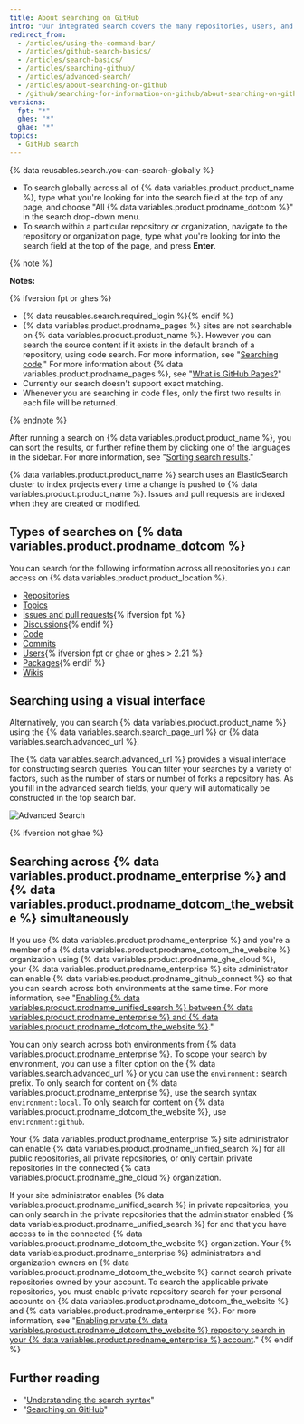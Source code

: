 ```yaml
---
title: About searching on GitHub
intro: "Our integrated search covers the many repositories, users, and lines of code on {% data variables.product.product_name %}."
redirect_from:
  - /articles/using-the-command-bar/
  - /articles/github-search-basics/
  - /articles/search-basics/
  - /articles/searching-github/
  - /articles/advanced-search/
  - /articles/about-searching-on-github
  - /github/searching-for-information-on-github/about-searching-on-github
versions:
  fpt: "*"
  ghes: "*"
  ghae: "*"
topics:
  - GitHub search
---
```


{% data reusables.search.you-can-search-globally %}

- To search globally across all of {% data variables.product.product_name %}, type what you're looking for into the search field at the top of any page, and choose "All {% data variables.product.prodname_dotcom %}" in the search drop-down menu.
- To search within a particular repository or organization, navigate to the repository or organization page, type what you're looking for into the search field at the top of the page, and press **Enter**.

{% note %}

**Notes:**

{% ifversion fpt or ghes %}

- {% data reusables.search.required_login %}{% endif %}
- {% data variables.product.prodname_pages %} sites are not searchable on {% data variables.product.product_name %}. However you can search the source content if it exists in the default branch of a repository, using code search. For more information, see "[Searching code](/articles/searching-code)." For more information about {% data variables.product.prodname_pages %}, see "[What is GitHub Pages?](/articles/what-is-github-pages/)"
- Currently our search doesn't support exact matching.
- Whenever you are searching in code files, only the first two results in each file will be returned.

{% endnote %}

After running a search on {% data variables.product.product_name %}, you can sort the results, or further refine them by clicking one of the languages in the sidebar. For more information, see "[Sorting search results](/articles/sorting-search-results)."

{% data variables.product.product_name %} search uses an ElasticSearch cluster to index projects every time a change is pushed to {% data variables.product.product_name %}. Issues and pull requests are indexed when they are created or modified.

## Types of searches on {% data variables.product.prodname_dotcom %}

You can search for the following information across all repositories you can access on {% data variables.product.product_location %}.

- [Repositories](/articles/searching-for-repositories)
- [Topics](/articles/searching-topics)
- [Issues and pull requests](/articles/searching-issues-and-pull-requests){% ifversion fpt %}
- [Discussions](/github/searching-for-information-on-github/searching-discussions){% endif %}
- [Code](/articles/searching-code)
- [Commits](/articles/searching-commits)
- [Users](/articles/searching-users){% ifversion fpt or ghae or ghes > 2.21 %}
- [Packages](/github/searching-for-information-on-github/searching-for-packages){% endif %}
- [Wikis](/articles/searching-wikis)

## Searching using a visual interface

Alternatively, you can search {% data variables.product.product_name %} using the {% data variables.search.search_page_url %} or {% data variables.search.advanced_url %}.

The {% data variables.search.advanced_url %} provides a visual interface for constructing search queries. You can filter your searches by a variety of factors, such as the number of stars or number of forks a repository has. As you fill in the advanced search fields, your query will automatically be constructed in the top search bar.

![Advanced Search](/assets/images/help/search/advanced_search_demo.gif)

{% ifversion not ghae %}

## Searching across {% data variables.product.prodname_enterprise %} and {% data variables.product.prodname_dotcom_the_website %} simultaneously

If you use {% data variables.product.prodname_enterprise %} and you're a member of a {% data variables.product.prodname_dotcom_the_website %} organization using {% data variables.product.prodname_ghe_cloud %}, your {% data variables.product.prodname_enterprise %} site administrator can enable {% data variables.product.prodname_github_connect %} so that you can search across both environments at the same time. For more information, see "[Enabling {% data variables.product.prodname_unified_search %} between {% data variables.product.prodname_enterprise %} and {% data variables.product.prodname_dotcom_the_website %}](/enterprise/admin/guides/developer-workflow/enabling-unified-search-between-github-enterprise-server-and-github-com)."

You can only search across both environments from {% data variables.product.prodname_enterprise %}. To scope your search by environment, you can use a filter option on the {% data variables.search.advanced_url %} or you can use the `environment:` search prefix. To only search for content on {% data variables.product.prodname_enterprise %}, use the search syntax `environment:local`. To only search for content on {% data variables.product.prodname_dotcom_the_website %}, use `environment:github`.

Your {% data variables.product.prodname_enterprise %} site administrator can enable {% data variables.product.prodname_unified_search %} for all public repositories, all private repositories, or only certain private repositories in the connected {% data variables.product.prodname_ghe_cloud %} organization.

If your site administrator enables {% data variables.product.prodname_unified_search %} in private repositories, you can only search in the private repositories that the administrator enabled {% data variables.product.prodname_unified_search %} for and that you have access to in the connected {% data variables.product.prodname_dotcom_the_website %} organization. Your {% data variables.product.prodname_enterprise %} administrators and organization owners on {% data variables.product.prodname_dotcom_the_website %} cannot search private repositories owned by your account. To search the applicable private repositories, you must enable private repository search for your personal accounts on {% data variables.product.prodname_dotcom_the_website %} and {% data variables.product.prodname_enterprise %}. For more information, see "[Enabling private {% data variables.product.prodname_dotcom_the_website %} repository search in your {% data variables.product.prodname_enterprise %} account](/articles/enabling-private-github-com-repository-search-in-your-github-enterprise-server-account)."
{% endif %}

## Further reading

- "[Understanding the search syntax](/articles/understanding-the-search-syntax)"
- "[Searching on GitHub](/articles/searching-on-github)"
